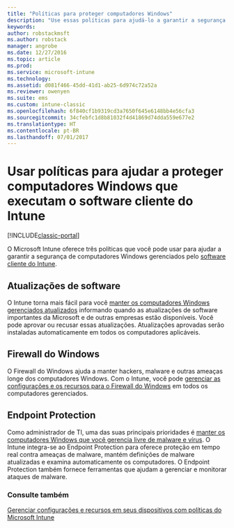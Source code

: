 ```yaml
---
title: "Políticas para proteger computadores Windows"
description: "Use essas políticas para ajudá-lo a garantir a segurança de computadores Windows quando eles são gerenciados pelo software cliente do Intune."
keywords: 
author: robstackmsft
ms.author: robstack
manager: angrobe
ms.date: 12/27/2016
ms.topic: article
ms.prod: 
ms.service: microsoft-intune
ms.technology: 
ms.assetid: d081f466-45dd-41d1-ab25-6d974c72a52a
ms.reviewer: owenyen
ms.suite: ems
ms.custom: intune-classic
ms.openlocfilehash: 6f840cf1b9319cd3a7650f645e6148bb4e56cfa3
ms.sourcegitcommit: 34cfebfc1d8b81032f4d41869d74dda559e677e2
ms.translationtype: HT
ms.contentlocale: pt-BR
ms.lasthandoff: 07/01/2017
---
```

# <a name="use-policies-to-help-protect-windows-pcs-that-run-the-intune-client-software"></a>Usar políticas para ajudar a proteger computadores Windows que executam o software cliente do Intune

[!INCLUDE[classic-portal](../includes/classic-portal.md)]

O Microsoft Intune oferece três políticas que você pode usar para ajudar a garantir a segurança de computadores Windows gerenciados pelo [software cliente do Intune](manage-windows-pcs-with-microsoft-intune.md).


## <a name="software-updates"></a>Atualizações de software

O Intune torna mais fácil para você [manter os computadores Windows gerenciados atualizados](keep-windows-pcs-up-to-date-with-software-updates-in-microsoft-intune.md) informando quando as atualizações de software importantes da Microsoft e de outras empresas estão disponíveis. Você pode aprovar ou recusar essas atualizações. Atualizações aprovadas serão instaladas automaticamente em todos os computadores aplicáveis.

## <a name="windows-firewall"></a>Firewall do Windows

O Firewall do Windows ajuda a manter hackers, malware e outras ameaças longe dos computadores Windows. Com o Intune, você pode [gerenciar as configurações e os recursos para o Firewall do Windows](help-protect-windows-pcs-using-windows-firewall-policies-in-microsoft-intune.md) em todos os computadores gerenciados.

## <a name="endpoint-protection"></a>Endpoint Protection

Como administrador de TI, uma das suas principais prioridades é [manter os computadores Windows que você gerencia livre de malware e vírus](help-secure-windows-pcs-with-endpoint-protection-for-microsoft-intune.md). O Intune integra-se ao Endpoint Protection para oferece proteção em tempo real contra ameaças de malware, mantém definições de malware atualizadas e examina automaticamente os computadores. O Endpoint Protection também fornece ferramentas que ajudam a gerenciar e monitorar ataques de malware.



### <a name="see-also"></a>Consulte também
[Gerenciar configurações e recursos em seus dispositivos com políticas do Microsoft Intune](manage-settings-and-features-on-your-devices-with-microsoft-intune-policies.md)
